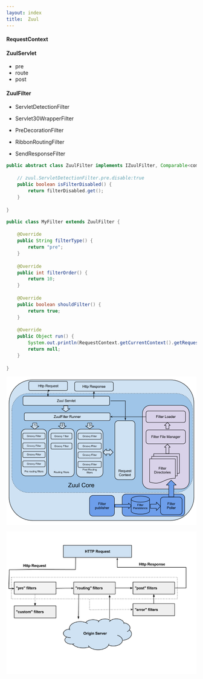 ```yaml
---
layout: index
title:  Zuul
---
```


#### RequestContext

#### ZuulServlet

* pre
* route
* post

#### ZuulFilter

* ServletDetectionFilter
* Servlet30WrapperFilter
* PreDecorationFilter

* RibbonRoutingFilter

* SendResponseFilter

```java
public abstract class ZuulFilter implements IZuulFilter, Comparable<com.netflix.zuul.ZuulFilter> {

    // zuul.ServletDetectionFilter.pre.disable:true
    public boolean isFilterDisabled() {
        return filterDisabled.get();
    }

}
```

```java
public class MyFilter extends ZuulFilter {

    @Override
    public String filterType() {
        return "pre";
    }

    @Override
    public int filterOrder() {
        return 10;
    }

    @Override
    public boolean shouldFilter() {
        return true;
    }

    @Override
    public Object run() {
        System.out.println(RequestContext.getCurrentContext().getRequest().getRequestURL());
        return null;
    }

}
```

![Zuul Core Architecture](/images/zuul/zuul-filter.png)

![Request Lifecycle](/images/zuul/zuul-lifecycle.png)
